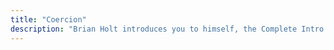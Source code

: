 ```yaml
---
title: "Coercion"
description: "Brian Holt introduces you to himself, the Complete Intro to React version 6, and what you can expect to learn"
---
```

